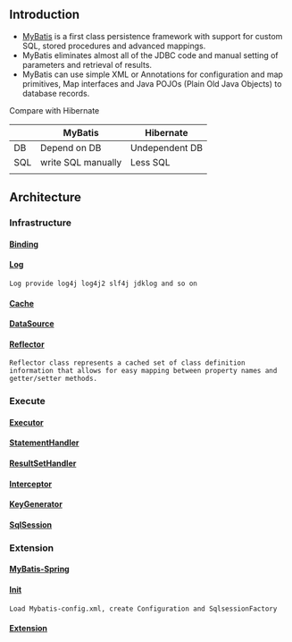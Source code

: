 ## Introduction



- [MyBatis](https://mybatis.org/mybatis-3/) is a first class persistence framework with support for custom SQL, stored procedures and advanced mappings. 
- MyBatis eliminates almost all of the JDBC code and manual setting of parameters and retrieval of results. 
- MyBatis can use simple XML or Annotations for configuration and map primitives, Map interfaces and Java POJOs (Plain Old Java Objects) to database records.

Compare with Hibernate



|      | MyBatis            | Hibernate      |
| ---- | ------------------ | -------------- |
| DB   | Depend on DB       | Undependent DB |
| SQL  | write SQL manually | Less SQL       |
|      |                    |                |

## Architecture

### Infrastructure
#### [Binding](/docs/CS/Java/MyBatis/binding.md)
#### [Log](/docs/CS/Java/MyBatis/Logging.md)

`Log provide log4j log4j2 slf4j jdklog and so on`

#### [Cache](/docs/CS/Java/MyBatis/Cache.md)
#### [DataSource](/docs/CS/Java/MyBatis/DataSource.md)
#### 
#### [Reflector](/docs/CS/Java/MyBatis/Reflector.md)

`Reflector class represents a cached set of class definition information that allows for easy mapping between property names and getter/setter methods.`


### Execute

#### [Executor](/docs/CS/Java/MyBatis/Executor.md)
#### [StatementHandler](/docs/CS/Java/MyBatis/StatementHandler.md)
#### [ResultSetHandler](/docs/CS/Java/MyBatis/ResultSetHandler.md)
#### [Interceptor](/docs/CS/Java/MyBatis/Interceptor.md)
#### [KeyGenerator](/docs/CS/Java/MyBatis/KeyGenerator.md)
#### [SqlSession](/docs/CS/Java/MyBatis/SqlSession.md)


### Extension
#### [MyBatis-Spring](/docs/CS/Java/MyBatis/MyBatis-Spring.md)
#### [Init](/docs/CS/Java/MyBatis/Init.md)

`Load Mybatis-config.xml, create Configuration and SqlsessionFactory`

#### [Extension](/docs/CS/Java/MyBatis/Extension.md)





